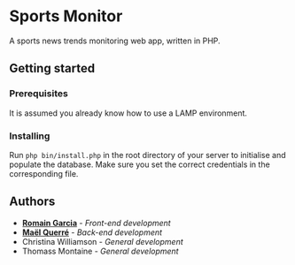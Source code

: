 # Sports Monitor

A sports news trends monitoring web app, written in PHP.

## Getting started

### Prerequisites

It is assumed you already know how to use a LAMP environment.

### Installing

Run `php bin/install.php` in the root directory of your server to initialise and
populate the database. Make sure you set the correct credentials in the
corresponding file.

## Authors

- **[Romain Garcia](https://github.com/garcia-dev)** - _Front-end development_
- **[Maël Querré](https://github.com/Glascode)** - _Back-end development_
- Christina Williamson - _General development_
- Thomass Montaine - _General development_
